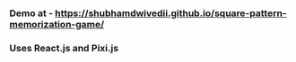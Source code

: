 ### Demo at - https://shubhamdwivedii.github.io/square-pattern-memorization-game/

### Uses React.js and Pixi.js 
